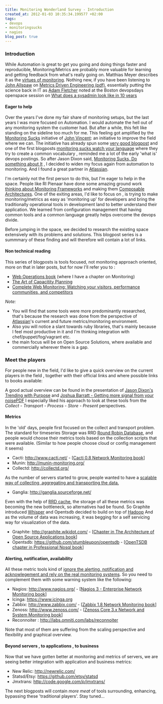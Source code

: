 ```yaml
---
title: Monitoring Wonderland Survey - Introduction
created_at: 2012-01-03 10:35:34.199577 +02:00
tags:
- devops
- monitoringsucks
- nagios
blog_post: true
---
```

### Introduction
While Automation is great to get you going and doing things faster and reproducible, Monitoring/Metrics are probably more valuable for learning and getting feedback from what's really going on. Matthias Meyer describes it as the [virtues of monitoring](http://www.paperplanes.de/2011/1/5/the_virtues_of_monitoring.html). Nothing new, if you have been listening to [John Allspaw](http://www.kitchensoap.com/) on [Metrics Driven Engineering (pdf)](http://assets.en.oreilly.com/1/event/65/Metrics-driven%20Engineering%20at%20Etsy%20Presentation.pdf), essentially putting the science back in IT as [Adam Fletcher](https://twitter.com/adamfblahblah) noted at the Boston devopsdays openspace session on [What does a sysadmin look like in 10 years](http://www.thesimplelogic.com/2011/03/22/what-does-a-sysadmin-look-like-in-10-years/) 

#### Eager to help
Over the years I've done my fair share of monitoring setups, but the last years I was more focused on Automation. I would automate the hell out of any monitoring system the customer had. But after a while, this felt like standing on the sideline too much for me. This feeling got amplified by the [Monitoring Sucks](https://github.com/monitoringsucks) initiative of [John Vincent](http://about.me/lusis): an initiative to improve the field where we can. The initiative has already spun some [very good blogpost](https://github.com/monitoringsucks/blog-posts) and one of the first blogposts [monitoring sucks watch your language](http://lusislog.blogspot.com/2011/07/monitoring-sucks-watch-your-language.html) where they try to create a common vocabulary , reminded me a lot of the early 'what is' devops postings. So after Jason Dixon said,  [Monitoring Sucks, Do something about It](http://obfuscurity.com/2011/07/Monitoring-Sucks-Do-Something-About-It) , I decided to  widen my focus again from automation to monitoring. And I found a great partner in [Atlassian](http://atlassian.com).

I'm certainly not the first person to do this, but I'm eager to help in the space. People like RI Pienaar have done some amazing ground work [thinking about Monitoring Frameworks](http://www.devco.net/archives/2011/03/19/thinking_about_monitoring_frameworks.php) and making them [Composable Architectures](http://www.devco.net/archives/2011/04/04/monitoring_framework_composable_architectures.php). One of the exiting areas, I'd like to focus on , is trying to make monitoring/metrics as easy as 'monitoring up' for developers and bring the traditionally operational tools in development land to better understand their application. We learned from configuration management that having common tools and a common language greatly helps overcome the devops divide.

Before jumping in the space, we decided to research the existing space extensively with its problems and solutions. This blogpost series is a summmary of these finding and will therefore will contain a lot of links. 

#### Non technical reading
This series of blogposts is tools focused, not monitoring approach oriented, more on that in later posts, but for now I'll refer you to :

- [Web Operations book](http://shop.oreilly.com/product/0636920000136.do) (where I have a chapter on Monitoring) 
- [The Art of Capacitity Planning](http://shop.oreilly.com/product/9780596518585.do)
- [Complete Web Monitoring: Watching your visitors, performance communities, and competitors](http://www.amazon.com/Complete-Web-Monitoring-Performance-Communities/dp/0596155131)

_Note:_

- You will find that some tools were more predominantly researched, that's because the research was done from the perspective of [Atlassian](http://www.atlassian.com)'s current and future metrics/monitoring environment. 
- Also you will notice a slant towards ruby libraries, that's mainly because I feel most productive in it and I'm thinking integration with chef/puppet/fog/vagrant etc.
- the main focus will be on Open Source Solutions, where available and commercially wherever there is a gap.

### Meet the players
For people new in the field, I'd like to give a quick overview on the current players in the field , together with their official links and where possible links to books available:

A good actual overview can be found in the presentation of [Jason Dixon's Trending with Purpose](http://obfuscurity.com/static/TrendingWithPurpose_20110318.pdf) and [Joshua Barratt - Getting more signal from your noise](http://serialized.net/2011/02/getting-more-signal-from-your-noise/)[PDF](http://serialized.net/images/Signal_Noise_With_Notes.pdf)  I especially liked his approach to look at these tools from the _Collect - Transport - Process - Store - Present_ perspectives.

#### Metrics
In the 'old' days, people first focused on the collect and transport problem. The standard for timeseries Storage was RRD [Round Robin Database](http://en.wikipedia.org/wiki/Round-Robin_Database), and people would choose their metrics tools based on the collection scripts that were available. (Similar to how people choose cloud or config management it seems)

- Cacti: <http://www.cacti.net/> - [[Cacti 0.8 Network Monitoring book](http://www.packtpub.com/cacti-08-network-monitoring/book)]
- Munin: <http://munin-monitoring.org/>
- Collectd: <http://collectd.org/>

As the number of servers started to grow, people wanted to have a [scalable way of collecting ,aggregating and transporting the data.](http://serverfault.com/questions/261077/i-need-to-replace-munin-with-something-more-scalable)

- Ganglia: <http://ganglia.sourceforge.net/>

Even with the help of [RRD cache](http://net.doit.wisc.edu/~dwcarder/rrdcache/), the storage of all these metrics was becoming the new bottleneck, so alternatives had be found. So Graphite introduced [Whisper](http://graphite.wikidot.com/whisper) and Opentsdb decided to build on top of [Hadoop](http://hadoop.apache.org/)
And as the volume of data was increasing, it was begging for a self servicing way for visualization of the data.

- Graphite: <http://graphite.wikidot.com/> - [[Chapter in The Architecture of Open Source Applications book](http://www.aosabook.org/en/graphite.html)]
- Opentsdb: <https://github.com/stumbleupon/opentsdb> - [[OpenTSDB chapter in Professional Nosql book](http://my.safaribooksonline.com/book/-/9781118167809/chapter-17-tools-and-utilities/opentsdb?reader=pf&readerfullscreen=&readerleftmenu=1)]

#### Alerting, notification, availability
All these metric tools kind of [ignore the alerting, notification and acknowlegement and rely on the real monitoring systems](http://www.serverfocus.org/nagios-vs-cacti-vs-zabbix-vs-zenoss). So you need to complement them with some warning system like the following:

- Nagios: <http://www.nagios.org/> - [[Nagios 3 - Enterprise Network Monitoring book](http://www.amazon.com/Nagios-Enterprise-Network-Monitoring-Including/dp/1597492671/)]
- Icinga: <https://www.icinga.org>
- Zabbix: <http://www.zabbix.com/> - [[Zabbix 1.8 Network Monitoring book](http://www.amazon.com/Zabbix-Network-Monitoring-Rihards-Olups/dp/184719768X)]
- Zenoss: <http://www.zenoss.com/> - [[Zenoss Core 3.x Network and System Monitoring book](http://www.amazon.com/Zenoss-Core-Network-System-Monitoring/dp/1849511586/)]
- Reconnoiter : <http://labs.omniti.com/labs/reconnoiter>

Note that most of them are suffering from the scaling perspective and flexibility and graphical overview.

#### Beyond servers , to applications , to business
Now that we have gotten better at monitoring and metrics of servers, we are seeing better integration with application and business metrics:

- New Relic: <http://newrelic.com/>
- Statsd/Etsy: <https://github.com/etsy/statsd>
- Jmxtrans: <http://code.google.com/p/jmxtrans/>

The next blogposts will contain *more meat* of tools surrounding, enhancing, bypassing these 'traditional players'. Stay tuned...
